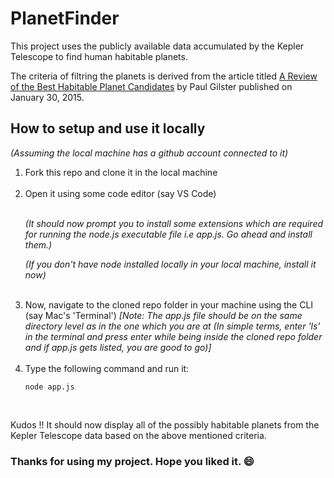 # PlanetFinder
This project uses the publicly available data accumulated by the Kepler Telescope to find human habitable planets.


The criteria of filtring the planets is derived from the article titled [A Review of the Best Habitable Planet Candidates](https://www.centauri-dreams.org/2015/01/30/a-review-of-the-best-habitable-planet-candidates/) by Paul Gilster published on January 30, 2015.


## How to setup and use it locally

<em>(Assuming the local machine has a github account connected to it)</em>
<br>
<ol>
<li>Fork this repo and clone it in the local machine</li>
<br>
<li>Open it using some code editor (say VS Code)</li>
<br>
<p><em>(It should now prompt you to install some extensions which are required for running the node.js executable file i.e app.js. Go ahead and install them.)</em></p>
<p><em>(If you don't have node installed locally in your local machine, install it now)</em></p>
<br>
<li> Now, navigate to the cloned repo folder in your machine using the CLI (say Mac's 'Terminal') <em>[Note: The app.js file should be on the same directory level as in the one which you are at (In simple terms, enter 'ls' in the terminal and press enter while being inside the cloned repo folder and if app.js gets listed, you are good to go)]</em></li>
<br>
<li> Type the following command and run it: </li>

```
node app.js
```

</ol>
<br>
<p>Kudos !! It should now display all of the possibly habitable planets from the Kepler Telescope data based on the above mentioned criteria. </p>

### Thanks for using my project. Hope you liked it. 😄


